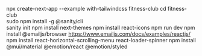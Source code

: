 npx create-next-app --example with-tailwindcss fitness-club
cd fitness-club  
sudo npm install -g @sanity/cli  
sanity init
npm install next-themes
npm install react-icons
npm run dev
npm install @emailjs/browser
https://www.emailjs.com/docs/examples/reactjs/
npm install react-horizontal-scrolling-menu react-loader-spinner
npm install @mui/material @emotion/react @emotion/styled

